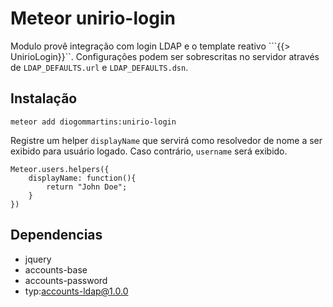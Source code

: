 # Meteor unirio-login

Modulo provê integração com login LDAP e o template reativo ```{{> UnirioLogin}}``. Configurações podem ser sobrescritas no servidor através de `LDAP_DEFAULTS.url` e `LDAP_DEFAULTS.dsn`. 

## Instalação

```
meteor add diogommartins:unirio-login
```

Registre um helper `displayName` que servirá como resolvedor de nome a ser exibido para usuário logado. Caso contrário, `username` será exibido.

```
Meteor.users.helpers({
    displayName: function(){
        return "John Doe";
    }
})
```


## Dependencias
* jquery
* accounts-base
* accounts-password
* typ:accounts-ldap@1.0.0

